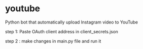 # youtube

Python bot that automatically upload Instagram video to YouTube

step 1: Paste OAuth client address in client_secrets.json


step 2 : make changes in main.py file and run it
